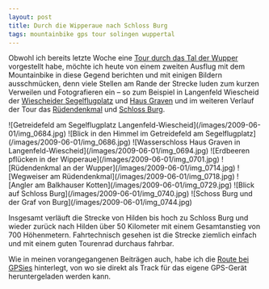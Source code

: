 ```yaml
---
layout: post
title: Durch die Wipperaue nach Schloss Burg
tags: mountainbike gps tour solingen wuppertal
---
```


Obwohl ich bereits letzte Woche eine [Tour durch das Tal der Wupper](/2009/05/24/von-haasen-und-rueden) vorgestellt habe, möchte ich heute von einem zweiten Ausflug mit dem Mountainbike in diese Gegend berichten und mit einigen Bildern ausschmücken, denn viele Stellen am Rande der Strecke luden zum kurzen Verweilen und Fotografieren ein – so zum Beispiel in Langenfeld Wiescheid der [Wiescheider Segelflugplatz](http://www.lsgerbsloeh.de) und [Haus Graven](http://de.wikipedia.org/wiki/Haus_Graven) und im weiteren Verlauf der Tour das [Rüdendenkmal](http://www.tetti.de/SOLINGEN/OBENRUEDENERKOTTEN/sage.html) und [Schloss Burg](http://www.schlossburg.de).

<div class="gallery" markdown="1">
![Getreidefeld am Segelflugplatz Langenfeld-Wiescheid](/images/2009-06-01/img_0684.jpg)
![Blick in den Himmel im Getreidefeld am Segelflugplatz](/images/2009-06-01/img_0686.jpg)
![Wasserschloss Haus Graven in Langenfeld-Wiescheid](/images/2009-06-01/img_0694.jpg)
![Erdbeeren pflücken in der Wipperaue](/images/2009-06-01/img_0701.jpg)
![Rüdendenkmal an der Wupper](/images/2009-06-01/img_0714.jpg)
![Wegweiser am Rüdendenkmal](/images/2009-06-01/img_0718.jpg)
![Angler am Balkhauser Kotten](/images/2009-06-01/img_0729.jpg)
![Blick auf Schloss Burg](/images/2009-06-01/img_0740.jpg)
![Schoss Burg und der Graf von Burg](/images/2009-06-01/img_0744.jpg)
</div>

Insgesamt verläuft die Strecke von Hilden bis hoch zu Schloss Burg und wieder zurück nach Hilden über 50 Kilometer mit einem Gesamtanstieg von 700 Höhenmetern. Fahrtechnisch gesehen ist die Strecke ziemlich einfach und mit einem guten Tourenrad durchaus fahrbar.

Wie in meinen vorangegangenen Beiträgen auch, habe ich die [Route bei GPSies](http://gpsies.de/map.do?fileId=fxmpdqnlkzjhjwza) hinterlegt, von wo sie direkt als Track für das eigene GPS-Gerät heruntergeladen werden kann.
